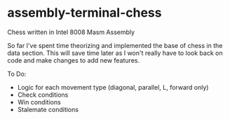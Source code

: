 # assembly-terminal-chess
Chess written in Intel 8008 Masm Assembly

So far I've spent time theorizing and implemented the base of chess in the data section. This will save time later as I won't really have to look back on code and make changes to add new features.

To Do:
- Logic for each movement type (diagonal, parallel, L, forward only)
- Check conditions
- Win conditions
- Stalemate conditions
